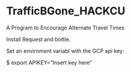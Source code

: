 # TrafficBGone_HACKCU
A Program to Encourage Alternate Travel Times

Install Request and bottle.

Set an envirnment variabl with the GCP api key:

$ export APIKEY="Insert key here"